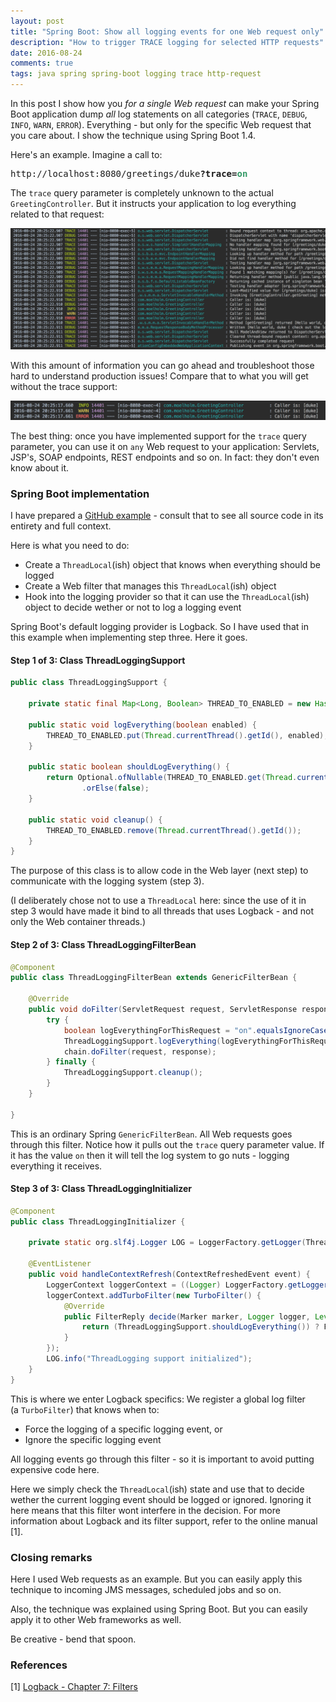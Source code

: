 ```yaml
---
layout: post
title: "Spring Boot: Show all logging events for one Web request only"
description: "How to trigger TRACE logging for selected HTTP requests"
date: 2016-08-24
comments: true
tags: java spring spring-boot logging trace http-request
---
```


In this post I show how you _for a single Web request_ can make your Spring Boot application dump _all_ log statements on all categories (`TRACE`, `DEBUG`, `INFO`, `WARN`, `ERROR`). Everything - but only for the specific Web request that you care about. I show the technique using Spring Boot 1.4. 

Here's an example. Imagine a call to:
<pre>http://localhost:8080/greetings/duke<strong>?trace=<span style="color:#339966;">on</span></strong></pre>
The `trace` query parameter is completely unknown to the actual `GreetingController`. But it instructs your application to log everything related to that request:

<img src="/img/2016-08-24-logevents.png" class="w-100 pl-2 pr-2" />

With this amount of information you can go ahead and troubleshoot those hard to understand production issues! Compare that to what you will get without the trace support:

<img src="/img/2016-08-24-logevents-2.png" class="w-100 pl-2 pr-2" />

The best thing: once you have implemented support for the `trace` query parameter, you can use it on `any` Web request to your application: Servlets, JSP's, SOAP endpoints, REST endpoints and so on. In fact: they don't even know about it.

### Spring Boot implementation
I have prepared a [GitHub example](https://github.com/nickymoelholm/smallexamples/tree/master/springboot-logging-threadspecific) - consult that to see all source code in its entirety and full context. 

Here is what you need to do:

- Create a `ThreadLocal`(ish) object that knows when everything should be logged
- Create a Web filter that manages this `ThreadLocal`(ish) object
- Hook into the logging provider so that it can use the `ThreadLocal`(ish) object to decide wether or not to log a logging event

Spring Boot's default logging provider is Logback. So I have used that in this example when implementing step three. Here it goes.

#### Step 1 of 3: Class ThreadLoggingSupport

```java
public class ThreadLoggingSupport {

    private static final Map<Long, Boolean> THREAD_TO_ENABLED = new HashMap<>();

    public static void logEverything(boolean enabled) {
        THREAD_TO_ENABLED.put(Thread.currentThread().getId(), enabled);
    }

    public static boolean shouldLogEverything() {
        return Optional.ofNullable(THREAD_TO_ENABLED.get(Thread.currentThread().getId()))
                .orElse(false);
    }

    public static void cleanup() {
        THREAD_TO_ENABLED.remove(Thread.currentThread().getId());
    }
}
```

The purpose of this class is to allow code in the Web layer (next step) to communicate with the logging system (step 3). 

(I deliberately chose not to use a `ThreadLocal` here: since the use of it in step 3 would have made it bind to all threads that uses Logback - and not only the Web container threads.)

#### Step 2 of 3: Class ThreadLoggingFilterBean

```java
@Component
public class ThreadLoggingFilterBean extends GenericFilterBean {

    @Override
    public void doFilter(ServletRequest request, ServletResponse response, FilterChain chain) throws IOException, ServletException {
        try {
            boolean logEverythingForThisRequest = "on".equalsIgnoreCase(request.getParameter("trace"));
            ThreadLoggingSupport.logEverything(logEverythingForThisRequest);
            chain.doFilter(request, response);
        } finally {
            ThreadLoggingSupport.cleanup();
        }
    }

}
```

This is an ordinary Spring `GenericFilterBean`. All Web requests goes through this filter. Notice how it pulls out the `trace` query parameter value. If it has the value `on` then it will tell the log system to go nuts - logging everything it receives.

#### Step 3 of 3: Class ThreadLoggingInitializer

```java
@Component
public class ThreadLoggingInitializer {

    private static org.slf4j.Logger LOG = LoggerFactory.getLogger(ThreadLoggingInitializer.class);

    @EventListener
    public void handleContextRefresh(ContextRefreshedEvent event) {
        LoggerContext loggerContext = ((Logger) LoggerFactory.getLogger("")).getLoggerContext();
        loggerContext.addTurboFilter(new TurboFilter() {
            @Override
            public FilterReply decide(Marker marker, Logger logger, Level level, String format, Object[] params, Throwable t) {
                return (ThreadLoggingSupport.shouldLogEverything()) ? FilterReply.ACCEPT : FilterReply.NEUTRAL;
            }
        });
        LOG.info("ThreadLogging support initialized");
    }
}
```

This is where we enter Logback specifics: We register a global log filter (a `TurboFilter`) that knows when to:

- Force the logging of a specific logging event, or
- Ignore the specific logging event

All logging events go through this filter - so it is important to avoid putting expensive code here.

Here we simply check the `ThreadLocal`(ish) state and use that to decide wether the current logging event should be logged or ignored. Ignoring it here means that this filter wont interfere in the decision. For more information about Logback and its filter support, refer to the online manual [1].

### Closing remarks
Here I used Web requests as an example. But you can easily apply this technique to incoming JMS messages, scheduled jobs and so on.

Also, the technique was explained using Spring Boot. But you can easily apply it to other Web frameworks as well.

Be creative - bend that spoon.

### References
[1] [Logback - Chapter 7: Filters](http://logback.qos.ch/manual/filters.html)
